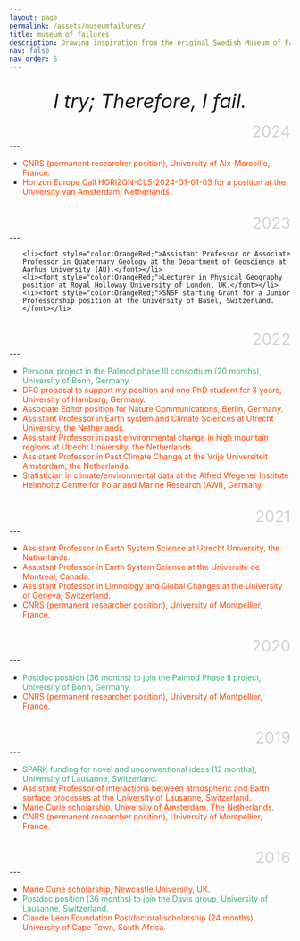 ```yaml
---
layout: page
permalink: /assets/museumfailures/
title: museum of failures
description: Drawing inspiration from the original Swedish Museum of Failures, I showcase my journey of attempts to secure grants and job opportunities since my PhD. Although most of these endeavours did not yield the desired outcomes, they have all been integral experiences that have sculpted my career and enriched my research. It is, however, critical to highlight that my journey is shared by many, even if our perception of it may be biased due to the prevalence of sharing successes over rejections. Rejection is an inherent part of the journey, one that offers valuable lessons for progress. 
nav: false
nav_order: 5
---
```


<br />

<div style="text-align:center; font-size:250%; font-weight:400">
<em>I try; Therefore, I fail. </em>
</div>

<br />



<div style="text-align:right; color:lightgrey; font-size:200%; font-weight:400">
2024
</div>
---

<ul>

<li><font style="color:OrangeRed;">CNRS (permanent researcher position), University of Aix-Marseille, France.</font></li>
<li><font style="color:OrangeRed;">Horizon Europe Call HORIZON-CL5-2024-D1-01-03 for a position at the University van Amsterdam, Netherlands.</font></li>
</ul>
<br />



<div style="text-align:right; color:lightgrey; font-size:200%; font-weight:400">
2023
</div>
---

<ul>

    <li><font style="color:OrangeRed;">Assistant Professor or Associate Professor in Quaternary Geology at the Department of Geoscience at Aarhus University (AU).</font></li>
    <li><font style="color:OrangeRed;">Lecturer in Physical Geography position at Royal Holloway University of London, UK.</font></li>
    <li><font style="color:OrangeRed;">SNSF starting Grant for a Junior Professorship position at the University of Basel, Switzerland.</font></li>
</ul>
<br />



<div style="text-align:right; color:lightgrey; font-size:200%; font-weight:400">
2022
</div>
---

<ul>
    <li><font style="color:MediumSeaGreen;">Personal project in the Palmod phase III consortium (20 months), University of Bonn, Germany.</font></li>
    <li><font style="color:OrangeRed;">DFG proposal to support my position and one PhD student for 3 years, University of Hamburg, Germany.</font></li>
    <li><font style="color:OrangeRed;">Associate Editor position for Nature Communications, Berlin, Germany.</font></li>
    <li><font style="color:OrangeRed;">Assistant Professor in Earth system and Climate Sciences at Utrecht University, the Netherlands.</font></li>
    <li><font style="color:OrangeRed;">Assistant Professor in past environmental change in high mountain regions at Utrecht University, the Netherlands.</font></li>
    <li><font style="color:OrangeRed;">Assistant Professor in Past Climate Change at the Vrije Universiteit Amsterdam, the Netherlands.</font></li>
    <li><font style="color:OrangeRed;">Statistician in climate/environmental data at the Alfred Wegener Institute Helmholtz Centre for Polar and Marine Research (AWI), Germany.</font></li>
</ul>
<br />



<div style="text-align:right; color:lightgrey; font-size:200%; font-weight:400">
2021
</div>
---

<ul>
    <li><font style="color:OrangeRed;">Assistant Professor in Earth System Science at Utrecht University, the Netherlands.</font></li>
    <li><font style="color:OrangeRed;">Assistant Professor in Earth System Science at the Université de Montreal, Canada.</font></li>
    <li><font style="color:OrangeRed;">Assistant Professor in Limnology and Global Changes at the University of Geneva, Switzerland.</font></li>
    <li><font style="color:OrangeRed;">CNRS (permanent researcher position), University of Montpellier, France.</font></li>
</ul>
<br />



<div style="text-align:right; color:lightgrey; font-size:200%; font-weight:400">
2020
</div>
---

<ul>
    <li><font style="color:MediumSeaGreen;">Postdoc position (36 months) to join the Palmod Phase II project, University of Bonn, Germany.</font></li>
    <li><font style="color:OrangeRed;">CNRS (permanent researcher position), University of Montpellier, France.</font></li>
</ul>
<br />



<div style="text-align:right; color:lightgrey; font-size:200%; font-weight:400">
2019
</div>
---

<ul>
    <li><font style="color:MediumSeaGreen;">SPARK funding for novel and unconventional ideas (12 months), University of Lausanne, Switzerland.</font></li>
    <li><font style="color:OrangeRed;">Assistant Professor of interactions between atmospheric and Earth surface processes at the University of Lausanne, Switzerland.</font></li>
    <li><font style="color:OrangeRed;">Marie Curie scholarship, University of Amsterdam, The Netherlands.</font></li>
    <li><font style="color:OrangeRed;">CNRS (permanent researcher position), University of Montpellier, France.</font></li>
</ul>
<br />



<div style="text-align:right; color:lightgrey; font-size:200%; font-weight:400">
2016
</div>
---

<ul>
    <li><font style="color:OrangeRed;">Marie Curie scholarship, Newcastle University, UK.</font></li>
    <li><font style="color:MediumSeaGreen;">Postdoc position (36 months) to join the Davis group, University of Lausanne, Switzerland.</font></li>
    <li><font style="color:OrangeRed;">Claude Leon Foundation Postdoctoral scholarship (24 months), University of Cape Town, South Africa.</font></li>
</ul>
<br />

